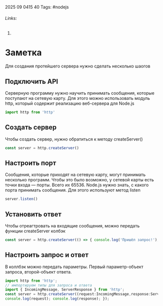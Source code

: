 2025 09 0415 40
Tags: #nodejs
###### Links: 
1) 
# Заметка
Для создания протейшего сервера нужно сделать несколько шаогов
## Подключить API
Серверную программу нужно научить принимать сообщения, которые поступают на сетевую карту. Для этого можно использовать модуль http, который содержит реализацию веб-сервера для Node.js
```js
import http from 'http'
```
## Создать сервер
Чтобы создать сервер, нужно обратиться к методу createServer()
```js
const server = http.createServer()
```
## Настроить порт
Сообщения, которые приходят на сетевую карту, могут принимать несколько программ. Чтобы это было возможно, у сетевой карты есть точки входа — порты. Всего их 65536.
Node.js нужно знать, с какого порта принимать сообщения. Для этого используют метод listen
```js
server.listen()
```
## Установить ответ
Чтобы отреагтровать на входящие сообщения, можно передать функции createServer колбэк
```js
const server = http.createServer(() => { console.log('Пришёл запрос!'); });
```
## Настроить запрос и ответ
В коллбэк можно передать параметры. Первый параметр-объект запроса, второй-объект ответа.
```js
import http from 'http'; 
// импортируем типы для запроса и ответа 
import { IncomingMessage, ServerResponse } from 'http'; 
const server = http.createServer((request:IncomingMessage,response:ServerResponse) => { console.log('Пришёл запрос!'); 
console.log(request); console.log(response); });
```